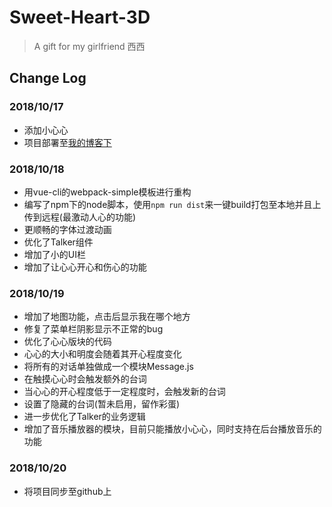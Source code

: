 # Sweet-Heart-3D

> A gift for my girlfriend 西西

## Change Log

### 2018/10/17

* 添加小心心
* 项目部署至[我的博客下](https://luvsunlight.github.io/demo/sweet-heart-3d/)

### 2018/10/18

* 用vue-cli的webpack-simple模板进行重构
* 编写了npm下的node脚本，使用`npm run dist`来一键build打包至本地并且上传到远程(最激动人心的功能)
* 更顺畅的字体过渡动画
* 优化了Talker组件
* 增加了小的UI栏
* 增加了让心心开心和伤心的功能

### 2018/10/19

* 增加了地图功能，点击后显示我在哪个地方
* 修复了菜单栏阴影显示不正常的bug
* 优化了心心版块的代码
* 心心的大小和明度会随着其开心程度变化
* 将所有的对话单独做成一个模块Message.js
* 在触摸心心时会触发额外的台词
* 当心心的开心程度低于一定程度时，会触发新的台词
* 设置了隐藏的台词(暂未启用，留作彩蛋)
* 进一步优化了Talker的业务逻辑
* 增加了音乐播放器的模块，目前只能播放小心心，同时支持在后台播放音乐的功能

### 2018/10/20

* 将项目同步至github上
